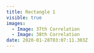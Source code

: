 ```yaml
---
title: Rectangle 1
visible: true
images:
  - Image: 37th Correlation
  - Image: 38th Correlation
date: 2020-01-28T03:07:11.303Z
---
```


